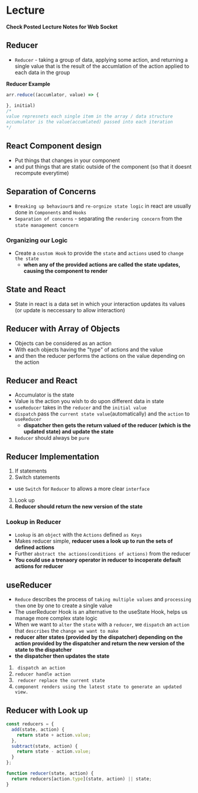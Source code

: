 # Lecture

**Check Posted Lecture Notes for Web Socket**

## Reducer

* `Reducer` - taking a group of data, applying some action, and returning a single value that is the result of the accumlation of the action applied to each data in the group

**Reducer Example**
``` js
arr.reduce((accumlator, value) => {

}, initial)
/*
value represnets each single item in the array / data structure
accumulator is the value(accumlated) passed into each iteration
*/
```

## React Component design
* Put things that changes in your component
* and put things that are static outside of the component (so that it doesnt recompute everytime)

## Separation of Concerns
* `Breaking up behaviour`s and `re-orgnize state logic` in react are usually done in `Components` and `Hooks`
* `Separation of concerns` - separating the `rendering concern` from the `state management concern`

### Organizing our Logic
* Create a `custom Hook` to provide the `state` and `actions` used to `change the state`
  * **when any of the provided actions are called the state updates, causing the component to render**




## State and React
* State in react is a data set in which your interaction updates its values (or update is neccessary to allow interaction)

## Reducer with Array of Objects
* Objects can be considered as an action
* With each objects having the "type" of actions and the value
* and then the reducer performs the actions on the value depending on the action 

## Reducer and React
* Accumulator is the state 
* Value is the action you wish to do upon different data in state
* `useReducer` takes in the `reducer` and the `initial value`
* `dispatch` pass the `current state value`(automatically) and the `action` to `useReducer`
  * **dispatcher then gets the return valued of the reducer (which is the updated state) and update the state**
* `Reducer` should always be `pure`

## Reducer Implementation
1) If statements
2) Switch statements
  * use `Switch` for `Reducer` to allows a more clear `interface`
3) Look up
4) **Reducer should return the new version of the state**

### Lookup in Reducer
* `Lookup` is an `object` with the `Actions` defined `as Keys`
* Makes reducer simple, **reducer uses a look up to run the sets of defined actions**
* Further `abstract the actions(conditions of actions)` from the reducer
* **You could use a trenaory operator in reducer to incoperate default actions for reducer**

## useReducer
* `Reduce` describes the process of `taking multiple values` and `processing them` one by one to create a single value
* The userReducer Hook is an alternative to the useState Hook, helps us manage more complex state logic
* When we want to `alter` the `state` with a `reducer`, we `dispatch` an `action` that `describes` the `change we want to make`
* **reducer alter states (provided by the dispatcher) depending on the action provided by the dispatcher and return the new version of the state to the dispatcher**
* **the dispatcher then updates the state**
1) ` dispatch an action`
2) `reducer handle action` 
3) ` reducer replace the current state`
4) `component renders using the latest state to generate an updated view.`

## Reducer with Look up 
``` js
const reducers = {
  add(state, action) {
    return state + action.value;
  },
  subtract(state, action) {
    return state - action.value;
  }
};

function reducer(state, action) {
  return reducers[action.type](state, action) || state;
}
```
